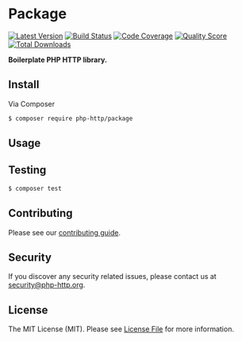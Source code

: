 # Package

[![Latest Version](https://img.shields.io/github/release/php-http/package.svg?style=flat-square)](https://github.com/php-http/package/releases)
[![Build Status](https://img.shields.io/travis/php-http/package/master.svg?style=flat-square)](https://travis-ci.org/php-http/package)
[![Code Coverage](https://img.shields.io/scrutinizer/coverage/g/php-http/package.svg?style=flat-square)](https://scrutinizer-ci.com/g/php-http/package)
[![Quality Score](https://img.shields.io/scrutinizer/g/php-http/package.svg?style=flat-square)](https://scrutinizer-ci.com/g/php-http/package)
[![Total Downloads](https://img.shields.io/packagist/dt/php-http/package.svg?style=flat-square)](https://packagist.org/packages/php-http/package)

**Boilerplate PHP HTTP library.**


## Install

Via Composer

``` bash
$ composer require php-http/package
```


## Usage


## Testing

``` bash
$ composer test
```


## Contributing

Please see our [contributing guide](http://docs.php-http.org/en/latest/development/contributing.html).


## Security

If you discover any security related issues, please contact us at [security@php-http.org](mailto:security@php-http.org).


## License

The MIT License (MIT). Please see [License File](LICENSE) for more information.

